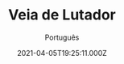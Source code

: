 ---
id: 'edc8e79d-afae-46f5-a12d-2a6d34921200'
type: 'movie' # Filme, Série, Anime
title: "Veia de Lutador"
synopsis: ["Shawn MacArthur (Channing Tatum ) é um jovem do interior que que chega à Nova York, a grande metrópole americana, sem grandes chances de vencer na vida. Ele acaba vendendo produtos falsificados nas ruas da cidade para sobreviver. Mas os tempos começam a ficar difíceis, o dinheiro começa a faltar e Shaw fica à mercê de Harvey Boarden (Terrence Howard), um vigarista que o apresenta ao mundo das brigas de rua. Seduzido pela oportunidade de ganhar um dinheiro fácil, Shaw se introduz nesse universo violento, movido pelo interesse dos maiores magnatas da cidade.",
]
originalTitle: "Fighting"
date: '2021-04-05T19:25:11.000Z'
update: '2021-04-05T19:25:11.000Z'
releaseDate: '2009-04-24T03:00:00.000Z'
imdb:
  rating: '5.6' # 8.5
  id: '' # tt0470752
duration: '1h 47 Min'
trailer:
  urls: [
    '9aIzXYo6VCE',
  ]
tags: ['1080p']
genre: ['Ação', 'Crime', 'Drama'] #
quality: 'BluRay' # BluRay, WEB-DL, HDTV, WEB-DL4K, WEB-DLe
format: 'Mkv' # MKV, MP4, TS
audio: 'Português, Inglês' # Dublado, Legendado, Dual Audio, Dub & Leg
subtitle: 'Português' # Português, inglês,
size: '2.33 GB' # 4.8 GB
audioQuality: 10
videoQuality: 10
directors: []
#  - name: 'Lana Wachowski'
#    image: ''
#  - name: 'Lilly Wachowski'
#    image: ''
cast: []
#  - name: 'Keanu Reeves'
#    image: ''
#    characterName: 'Neo'
writers: []
#  - name: ''
#    image: ''
maturityRating:
  age: '' # L , 10, 12, 14, 16, 18
  topics: [''] # Violence, Illegal drugs, Inappropriate Language, Legal Drugs, Sexual Content, Extreme Violence
###########################################
download:
  
  - url: 'magnet:?xt=urn:btih:fe8399aa98269309c3a5d16627c098e1002ffe88&dn=LAPUMiA.Org - Veia%20de%20Lutador%202009%205.1%20(1080p)%20LAPUMiA&tr=udp%3a%2f%2ftracker.opentrackr.org%3a1337%2fannounce&tr=udp%3a%2f%2ftracker.openbittorrent.com%3a80%2fannounce&tr=udp%3a%2f%2ftracker.trackerfix.com%3a80%2fannounce&tr=udp%3a%2f%2ftracker.coppersurfer.tk%3a6969%2fannounce&tr=udp%3a%2f%2ftracker.leechers-paradise.org%3a6969%2fannounce&tr=udp%3a%2f%2feddie4.nl%3a6969%2fannounce&tr=udp%3a%2f%2fp4p.arenabg.com%3a1337%2fannounce&tr=udp%3a%2f%2fexplodie.org%3a6969%2fannounce&tr=udp%3a%2f%2fzer0day.ch%3a1337%2fannounce'
    resolution: '1080p' # 720p, 1080p, 4K,
    audio: 'Dual Áudio' # Dublado, Legendado, Dual Audio
    size: '' # 4.8 GB
    quality: '' # BluRay, WEB-DL
    format: '' # MKV
images:
  cover: '/assets/movies/veia-de-lutador.jpg'
  background: '/assets/movies/'
---